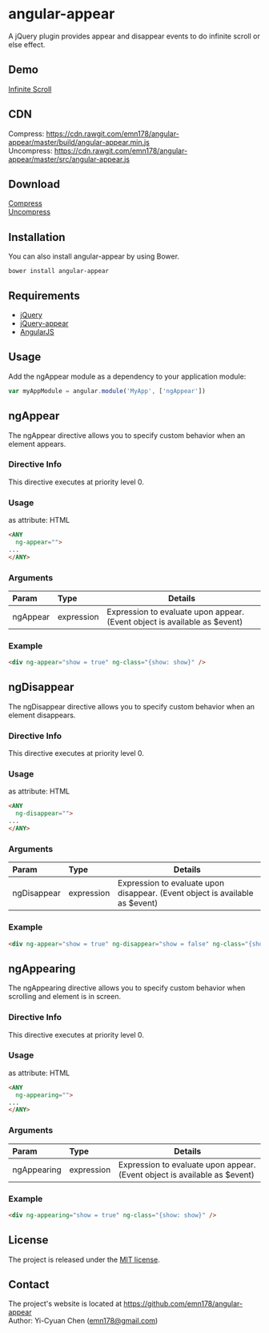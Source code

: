 # angular-appear
A jQuery plugin provides appear and disappear events to do infinite scroll or else effect.

## Demo
[Infinite Scroll](https://emn178.github.io/angular-appear/samples/infinite-scroll/)  

## CDN
Compress: https://cdn.rawgit.com/emn178/angular-appear/master/build/angular-appear.min.js  
Uncompress: https://cdn.rawgit.com/emn178/angular-appear/master/src/angular-appear.js

## Download
[Compress](https://raw.github.com/emn178/angular-appear/master/build/angular-appear.min.js)  
[Uncompress](https://raw.github.com/emn178/angular-appear/master/src/angular-appear.js)

## Installation
You can also install angular-appear by using Bower.
```
bower install angular-appear
```

## Requirements
* [jQuery](http://jquery.com/)
* [jQuery-appear](https://github.com/emn178/jquery-appear)  
* [AngularJS](https://angularjs.org/)  

## Usage
Add the ngAppear module as a dependency to your application module:
```JavaScript
var myAppModule = angular.module('MyApp', ['ngAppear'])
```

## ngAppear
The ngAppear directive allows you to specify custom behavior when an element appears.

### Directive Info
This directive executes at priority level 0.

### Usage
as attribute:
HTML
```HTML
<ANY
  ng-appear="">
...
</ANY>
```
### Arguments
| Param | Type | Details |
|:-----|:-------|-------|
|ngAppear   |expression     |Expression to evaluate upon appear. (Event object is available as $event)    |

### Example
```HTML
<div ng-appear="show = true" ng-class="{show: show}" />
```

## ngDisappear
The ngDisappear directive allows you to specify custom behavior when an element disappears.

### Directive Info
This directive executes at priority level 0.

### Usage
as attribute:
HTML
```HTML
<ANY
  ng-disappear="">
...
</ANY>
```
### Arguments
| Param | Type | Details |
|:-----|:-------|-------|
|ngDisappear   |expression     |Expression to evaluate upon disappear. (Event object is available as $event)    |

### Example
```HTML
<div ng-appear="show = true" ng-disappear="show = false" ng-class="{show: show}" />
```

## ngAppearing
The ngAppearing directive allows you to specify custom behavior when scrolling and element is in screen.

### Directive Info
This directive executes at priority level 0.

### Usage
as attribute:
HTML
```HTML
<ANY
  ng-appearing="">
...
</ANY>
```
### Arguments
| Param | Type | Details |
|:-----|:-------|-------|
|ngAppearing   |expression     |Expression to evaluate upon appear. (Event object is available as $event)    |

### Example
```HTML
<div ng-appearing="show = true" ng-class="{show: show}" />
```

## License
The project is released under the [MIT license](http://www.opensource.org/licenses/MIT).

## Contact
The project's website is located at https://github.com/emn178/angular-appear  
Author: Yi-Cyuan Chen (emn178@gmail.com)
